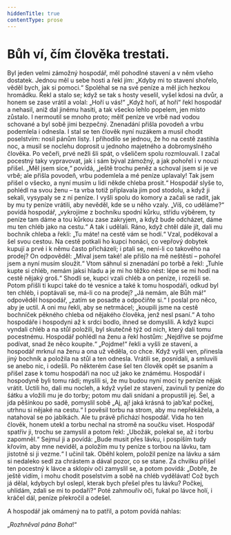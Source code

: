 ```yaml
---
hiddenTitle: true
contentType: prose
---
```


# Bůh ví, čím člověka trestati.

Byl jeden velmi zámožný hospodář, měl pohodlné stavení a v něm všeho dostatek. Jednou měl u sebe hosti a řekl jím: „Kdyby mi to stavení shořelo, věděl bych, jak si pomoci.“ Spoléhal se na své peníze a měl jich hezkou hromádku. Řekl a stalo se; když se tak s hosty veselil, vyšel kdosi na dvůr, a honem se zase vrátil a volal: „Hoří u vás!“ „Když hoří, ať hoří“ řekl hospodář a nehasil, aniž dal jinému hasiti, a tak všecko lehlo popelem, jen místo zůstalo. I nermoutil se mnoho proto; mělť peníze ve vrbě nad vodou schované a byl sobě jimi bezpečný. Znenadání přišla povodeň a vrbu podemlela i odnesla. I stal se ten člověk nyní nuzákem a musil chodit poselstvím: nosil pánům listy. I přihodilo se jednou, že ho na cestě zastihla noc, a musil se noclehu doprosit u jednoho majetného a dobromyslného člověka. Po večeři, prvé nežli šli spát, o všeličem spolu rozmlouvali. I začal pocestný taky vypravovat, jak i sám býval zámožný, a jak pohořel i v nouzi přišel. „Měl jsem sice,“ povídá, „ještě trochu peněz a schoval jsem si je ve vrbě; ale přišla povodeň, vrbu podemlela a mé peníze uplavaly! Tak jsem přišel o všecko, a nyní musím u lidí někde chleba prosit.“ Hospodář slyše to, pohlédl na svou ženu – ta vrba totiž připlavala jim pod stodolu, a když ji sekali, vysypaly se z ní peníze. I vyšli spolu do komory a začali se radit, jak by mu ty peníze vrátili, aby nevěděl, kde se u něho vzaly. „Víš, co uděláme?“ povídá hospodář, „vykrojíme z bochníku spodní kůrku, střídu výběrem, ty peníze tam dáme a tou kůrkou zase zakryjem, a když bude odcházet, dáme mu ten chléb jako na cestu.“ A tak i udělali. Ráno, když chtěl dále jít, dali mu bochník chleba a řekli: „Tu máte! na cestě vám se hodí.“ Vzal, poděkoval a šel svou cestou. Na cestě potkali ho kupci honáci, co vepřový dobytek kupují a prvé i k němu často přicházeli; i ptali se, není-li co takového na prodej? On odpověděl: „Míval jsem také! ale přišlo na mě neštěstí – pohořel jsem a nyní musím sloužit.“ Vtom sáhnul si znenadání po torbě a řekl: „Tuhle kupte si chléb, nemám jaksi hladu a je mi ho těžko nést: lépe se mi hodí na cestě nějaký groš.“ Shodli se, kupci vzali chléb a on peníze, i rozešli se. Potom přišli ti kupci také do té vesnice a také k tomu hospodáři, odkud byl ten chléb, i poptávali se, má-li co na prodej? „Já nemám, ale Bůh má!“ odpověděl hospodář, „zatím se posadte a odpočiňte si.“ I poslal pro něco, aby je uctil. A oni mu řekli, aby se netrmácel; „koupili jsme na cestě bochníček pěkného chleba od nějakého člověka, jenž nesl psaní.“ A toho hospodáře i hospodyni až k srdci bodlo, ihned se domyslili. A když kupci vyndali chléb a na stůl položili, byl skutečně týž od nich, který dali tomu pocestnému. Hospodář pohlédl na ženu a řekl hostům: „Nejdříve se pojďme podívat, snad že něco koupíte.“ „Pojdme!“ řekli a vyšli ze stavení, a hospodář mrknul na ženu a ona už věděla, co chce. Když vyšlí ven, přinesla jiný bochník a položila na stůl a ten odnesla. Vrátili se, posnídali, a smluvili se anebo nic, i odešli. Po některém čase šel ten člověk opět se psaním a přišel zase k tomu hospodáři na noc už jako ke známému. Hospodář i hospodyně byli tomu rádi; myslili si, že mu budou nyní moci ty peníze nějak vrátit. Uctili ho, dali mu nocleh, a když vyšel ze stavení, zavinuli ty peníze do šátku a vložili mu je do torby; potom mu dali snídani a propustili jej. Šel, a jda pěšinkou po sadě, pomyslil sobě „Aj, aj! jaká krásná to jab’ka! počkej, utrhnu si nějaké na cestu.“ I pověsil torbu na strom, aby mu nepřekážela, a natahoval se po jablkách. Ale tu právě přichází hospodář. Vida ho ten člověk, honem utekl a torbu nechal na stromě na součku viset. Hospodář spatřiv ji, trochu se zamyslil a potom řekl: „Ubožák, polekal se, až i torbu zapomněl.“ Sejmul ji a povídá: „Bude musit přes lávku, i pospíším tudy křovím, aby mne neviděl, a položím mu ty peníze s torbou na lávku, tam jistotně si ji vezme.“ I učinil tak. Oběhl kolem, položil peníze na lávku a sám si nedaleko sedl za chrástem a dával pozor, co se stane. Za chvilku přišel ten pocestný k lávce a sklopiv oči zamyslil se, a potom povídá: „Dobře, že ještě vidím, i mohu chodit poselstvím a sobě na chléb vydělávat! Což bych já dělal, kdybych byl oslepl, kterak bych přešel přes tu lávku? Počkej, uhlídám, zdali se mi to podaří?“ Poté zahmouřiv oči, fukal po lávce holí, i kráčel dál, peníze překročil a odešel.

A hospodář jak omámený na to patřil, a potom povídá nahlas:

„_Rozhněval pána Boha_!“
